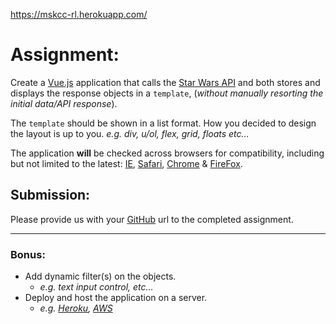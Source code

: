 https://mskcc-rl.herokuapp.com/

# Assignment:
Create a [Vue.js](https://vuejs.org/) application that calls the [Star Wars API](https://swapi.co/) and both stores and displays the response objects in a `template`, (_without manually resorting the initial data/API response_).

The `template` should be shown in a list format. How you decided to design the layout is up to you. 
_e.g. div, u/ol, flex, grid, floats etc…_

The application __will__ be checked across browsers for compatibility, including but not limited to the latest: [IE](https://www.microsoft.com/en-us/download/internet-explorer.aspx), [Safari](https://support.apple.com/downloads/safari), [Chrome](https://www.google.com/chrome/) & [FireFox](https://www.mozilla.org/en-US/firefox/new/).

## Submission:
Please provide us with your [GitHub](https://www.github.com) url to the completed assignment.
___
### Bonus:
* Add dynamic filter(s) on the objects.
  * _e.g. text input control, etc..._
* Deploy and host the application on a server.
  * _e.g. [Heroku](https://www.heroku.com/), [AWS](https://aws.amazon.com/)_
